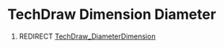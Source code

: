 # TechDraw Dimension Diameter
1.  REDIRECT [TechDraw\_DiameterDimension](TechDraw_DiameterDimension.md)

